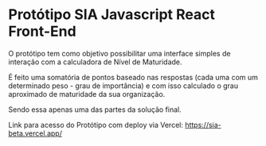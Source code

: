 # Protótipo SIA Javascript React Front-End

O protótipo tem como objetivo possibilitar uma interface simples de interação com a calculadora de Nível de Maturidade.

É feito uma somatória de pontos baseado nas respostas (cada uma com um determinado peso - grau de importância) e com isso calculado o grau aproximado de maturidade da sua organização.

Sendo essa apenas uma das partes da solução final.

Link para acesso do Protótipo com deploy via Vercel: https://sia-beta.vercel.app/
